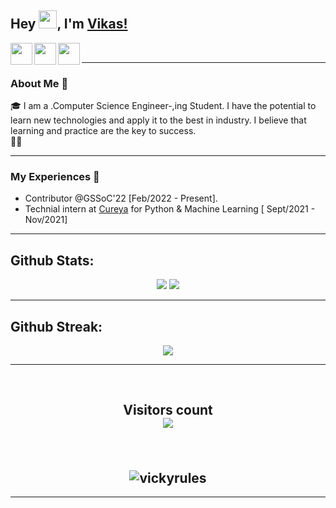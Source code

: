 ## Hey <img src="https://github.com/TheDudeThatCode/TheDudeThatCode/blob/master/Assets/Hi.gif" width="29px">, I'm [Vikas!](https://vickyrules.github.io/vikas_kumar/) 



<a href="https://www.linkedin.com/in/vikas-kumar-9151b7191">

  <img align="left" width="35px" height="35px"  src="https://github.com/vickyrules/userContents/blob/main/Neon%20Social%20Media%20Linkedin%20Icon.svg"  />

</a>

<!-- 
  https://protokol7.com/assets/icons/github-icon-22.svg -->


<a href="mailto:vickyrules1705@gmail.com">

  <img align="left" width="35px" height="35px"  src="https://protokol7.com/assets/icons/gmail-icon-24.svg" />

</a>
<a href="https://twitter.com/i_m_Vikas__?t=IibbhZn45IWi7uVrMjv9uA&s=09">
  <img align="left" width="35px" height="35px" src="https://protokol7.com/assets/icons/twitter-icon-23.svg" />
</a> 





<br>
<hr>

### About Me 🚀
🎓 I am a .Computer Science Engineer-,ing Student. I have the potential to learn new technologies and apply it to the best in industry. I believe that learning and practice are the key to success. </br>
👨‍💻 

<hr>

### My Experiences 🙌
- Contributor @GSSoC'22 [Feb/2022 - Present].
- Technial intern at [Cureya](https://cureya.in/) for  Python & Machine Learning [ Sept/2021 -  Nov/2021] 

<hr>

<!--### Honors & Awards 🏅 -->



<!-- ![Vikas Kumar's github stats](https://github-readme-stats.vercel.app/api?username=vickyrules&show_icons=true)

<img align="Center" src="https://github-readme-stats.vercel.app/api/top-langs?username=vickyrules&show_icons=true&locale=en&layout=compact" alt="vickyrules" >
 -->



## **Github Stats:**

<p align="center">
  
  <img src="https://github-readme-stats.vercel.app/api?username=vickyrules&hide=stars&show_icons=true&line_height=48&theme=algolia">
  <img src="https://github-readme-stats.vercel.app/api/top-langs/?username=vickyrules&count_private=true&line_height=40&theme=algolia">

</p>

---


## **Github Streak:**
<p align = "center">
  <img src = "https://github-readme-streak-stats.herokuapp.com/?user=vickyrules&line_height=40&theme=algolia">
</p>

---
<br>
<h2 align = "center">
  
  Visitors count<br>
  <img src="https://profile-counter.glitch.me/vickyrules/count.svg" />
</h2>

<br>
 <h2 align="center">
<img style="horizontal-align:middle" src="https://komarev.com/ghpvc/?username=vickyrules&label=Profile%20views&color=0e75b6&style=flat" alt="vickyrules" > 
  </h2>
<hr>



